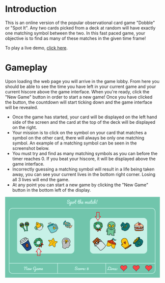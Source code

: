 # Introduction

This is an online version of the popular observational card game "Dobble" or "Spot It". Any two cards picked from a deck at random will have exactly one matching symbol between the two. In this fast paced game, your objective is to find as many of these matches in the given time frame!


To play a live demo, [click here](https://mickydore.github.io/Dobble-Practice/).


# Gameplay

Upon loading the web page you will arrive in the game lobby. From here you should be able to see the time you have left in your current game and your current hiscore above the game interface. When you're ready, click the "New Game" button in order to start a new game! Once you have clicked the button, the countdown will start ticking down and the game interface will be revealed.

 - Once the game has started, your card will be displayed on the left hand side of the screen and the card at the top of the deck will be displayed on the right.
 - Your mission is to click on the symbol on your card that matches a symbol on the other card, there will always be only one matching symbol. An example of a matching symbol can be seen in the screenshot below.
  - You must try and find as many matching symbols as you can before the timer reaches 0. If you beat your hiscore, it will be displayed above the game interface.
  - Incorrectly guessing a matching symbol will result in a life being taken away, you can see your current lives in the bottom right corner. Losing all 3 lives will end the game.
  - At any point you can start a new game by clicking the "New Game" button in the bottom left of the display.

![An example of finding a matching symbol](/public/assets/images/match.png?raw=true)
